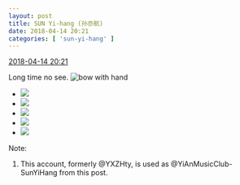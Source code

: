 ```yaml
---
layout: post
title: SUN Yi-hang (孙亦航)
date: 2018-04-14 20:21
categories: [ 'sun-yi-hang' ]
---
```


<div class="weibo-info">
  <a href="https://weibo.com/2565158051/Gc5hch88d">2018-04-14 20:21</a>
</div>

Long time no see. ![bow with hand](https://img.t.sinajs.cn/t4/appstyle/expression/ext/normal/06/zuoyi_org.gif)

<!-- more -->

<ul class="weibo-pic-list-2">
  <li class="weibo-pic">
    <a href="https://wx2.sinaimg.cn/mw690/98e534a3gy1fqcgb3kmd4j21sg1sghdt.jpg"><img src="https://wx2.sinaimg.cn/thumb150/98e534a3gy1fqcgb3kmd4j21sg1sghdt.jpg"/></a>
  </li>
  <li class="weibo-pic">
    <a href="https://wx3.sinaimg.cn/mw690/98e534a3gy1fqcgb9v4s5j21sg1sghdt.jpg"><img src="https://wx3.sinaimg.cn/thumb150/98e534a3gy1fqcgb9v4s5j21sg1sghdt.jpg"/></a>
  </li>
  <li class="weibo-pic">
    <a href="https://wx1.sinaimg.cn/mw690/98e534a3gy1fqcgbgcq8nj21sg1sgnpd.jpg"><img src="https://wx1.sinaimg.cn/thumb150/98e534a3gy1fqcgbgcq8nj21sg1sgnpd.jpg"/></a>
  </li>
  <li class="weibo-pic">
    <a href="https://wx2.sinaimg.cn/mw690/98e534a3gy1fqcgbp7wl1j21sg1sge81.jpg"><img src="https://wx2.sinaimg.cn/thumb150/98e534a3gy1fqcgbp7wl1j21sg1sge81.jpg"/></a>
  </li>
  <li class="weibo-pic">
    <a href="https://wx3.sinaimg.cn/mw690/98e534a3gy1fqcgbtr51qj21sg1sgb29.jpg"><img src="https://wx3.sinaimg.cn/thumb150/98e534a3gy1fqcgbtr51qj21sg1sgb29.jpg"/></a>
  </li>
</ul>

Note:
1. This account, formerly @YXZHty, is used as @YiAnMusicClub-SunYiHang from this post.

